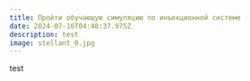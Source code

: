 ```yaml
---
title: Пройти обучающую симуляцию по инъекционной системе
date: 2024-07-16T04:48:37.975Z
description: test
image: stellant_0.jpg
---
```

test